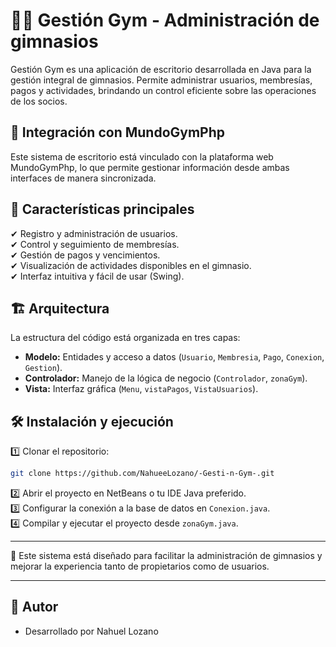 # 🏋️‍♂️ Gestión Gym - Administración de gimnasios

Gestión Gym es una aplicación de escritorio desarrollada en Java para la gestión integral de gimnasios. Permite administrar usuarios, membresías, pagos y actividades, brindando un control eficiente sobre las operaciones de los socios.

## 🔗 Integración con MundoGymPhp
Este sistema de escritorio está vinculado con la plataforma web MundoGymPhp, lo que permite gestionar información desde ambas interfaces de manera sincronizada.

## 🚀 Características principales
✔ Registro y administración de usuarios.  
✔ Control y seguimiento de membresías.  
✔ Gestión de pagos y vencimientos.  
✔ Visualización de actividades disponibles en el gimnasio.  
✔ Interfaz intuitiva y fácil de usar (Swing).  

## 🏗️ Arquitectura
La estructura del código está organizada en tres capas:

- **Modelo:** Entidades y acceso a datos (`Usuario`, `Membresia`, `Pago`, `Conexion`, `Gestion`).
- **Controlador:** Manejo de la lógica de negocio (`Controlador`, `zonaGym`).
- **Vista:** Interfaz gráfica (`Menu`, `vistaPagos`, `VistaUsuarios`).

## 🛠 Instalación y ejecución
1️⃣ Clonar el repositorio:

```sh
git clone https://github.com/NahueeLozano/-Gesti-n-Gym-.git
```

2️⃣ Abrir el proyecto en NetBeans o tu IDE Java preferido.  
3️⃣ Configurar la conexión a la base de datos en `Conexion.java`.  
4️⃣ Compilar y ejecutar el proyecto desde `zonaGym.java`.  

---

📌 Este sistema está diseñado para facilitar la administración de gimnasios y mejorar la experiencia tanto de propietarios como de usuarios.

---

## 👤 Autor
- Desarrollado por Nahuel Lozano
